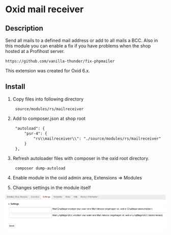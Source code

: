 # Oxid mail receiver

## Description

Send all mails to a defined mail address or add to all mails a BCC.
Also in this module you can enable a fix if you have problems when the shop hosted at a Profihost server.
 
    https://github.com/vanilla-thunder/fix-phpmailer

This extension was created for Oxid 6.x.

## Install

1. Copy files into following directory

        source/modules/rs/mailreceiver
        
2. Add to composer.json at shop root
  
        "autoload": {
            "psr-4": {
                "rs\\mailreceiver\\": "./source/modules/rs/mailreceiver"
            }
        },

3. Refresh autoloader files with composer in the oxid root directory.

        composer dump-autoload
        
4. Enable module in the oxid admin area, Extensions => Modules
5. Changes settings in the module itself

![](settings.png)